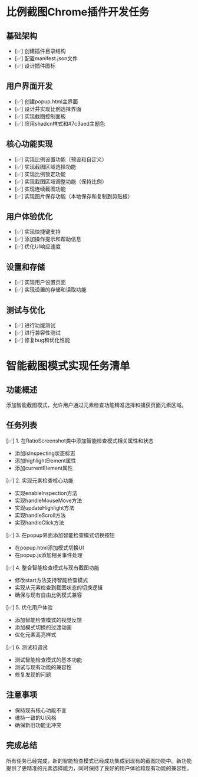 # 比例截图Chrome插件开发任务

## 基础架构
- [✅] 创建插件目录结构
- [✅] 配置manifest.json文件
- [✅] 设计插件图标

## 用户界面开发
- [✅] 创建popup.html主界面
- [✅] 设计并实现比例选择界面
- [✅] 实现截图控制面板
- [✅] 应用shadcn样式和#7c3aed主题色

## 核心功能实现
- [✅] 实现比例设置功能（预设和自定义）
- [✅] 实现截图区域选择功能
- [✅] 实现比例锁定功能
- [✅] 实现截图区域调整功能（保持比例）
- [✅] 实现连续截图功能
- [✅] 实现图片保存功能（本地保存和复制到剪贴板）

## 用户体验优化
- [✅] 实现快捷键支持
- [✅] 添加操作提示和帮助信息
- [✅] 优化UI响应速度

## 设置和存储
- [✅] 实现用户设置页面
- [✅] 实现设置的存储和读取功能

## 测试与优化
- [✅] 进行功能测试
- [✅] 进行兼容性测试
- [✅] 修复bug和优化性能

# 智能截图模式实现任务清单

## 功能概述
添加智能截图模式，允许用户通过元素检查功能精准选择和捕获页面元素区域。

## 任务列表

[✅] 1. 在RatioScreenshot类中添加智能检查模式相关属性和状态
   - 添加isInspecting状态标志
   - 添加highlightElement属性
   - 添加currentElement属性

[✅] 2. 实现元素检查核心功能
   - 实现enableInspection方法
   - 实现handleMouseMove方法
   - 实现updateHighlight方法
   - 实现handleScroll方法
   - 实现handleClick方法

[✅] 3. 在popup界面添加智能检查模式切换按钮
   - 在popup.html添加模式切换UI
   - 在popup.js添加相关事件处理

[✅] 4. 整合智能检查模式与现有截图功能
   - 修改start方法支持智能检查模式
   - 实现从元素检查到截图状态的切换逻辑
   - 确保与现有自由比例模式兼容

[✅] 5. 优化用户体验
   - 添加智能检查模式的视觉反馈
   - 添加模式切换的过渡动画
   - 优化元素高亮样式

[✅] 6. 测试和调试
   - 测试智能检查模式的基本功能
   - 测试与现有功能的兼容性
   - 修复发现的问题

## 注意事项
- 保持现有核心功能不变
- 维持一致的UI风格
- 确保新旧功能无冲突

## 完成总结
所有任务已经完成，新的智能检查模式已经成功集成到现有的截图功能中。新功能提供了更精准的元素选择能力，同时保持了良好的用户体验和现有功能的兼容性。 